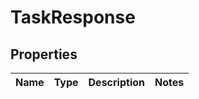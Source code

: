 
# TaskResponse

## Properties
Name | Type | Description | Notes
------------ | ------------- | ------------- | -------------



